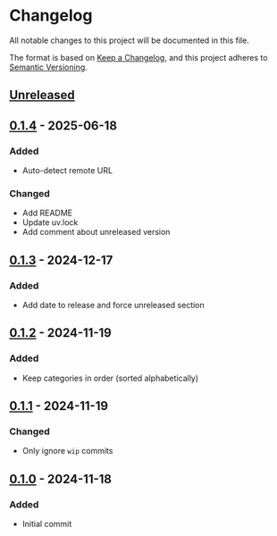 # Changelog

All notable changes to this project will be documented in this file.

The format is based on [Keep a Changelog](https://keepachangelog.com/en/1.1.0/),
and this project adheres to [Semantic Versioning](https://semver.org/spec/v2.0.0.html).

## [Unreleased]

## [0.1.4] - 2025-06-18

### Added

- Auto-detect remote URL

### Changed

- Add README
- Update uv.lock
- Add comment about unreleased version

## [0.1.3] - 2024-12-17

### Added

- Add date to release and force unreleased section

## [0.1.2] - 2024-11-19

### Added

- Keep categories in order (sorted alphabetically)

## [0.1.1] - 2024-11-19

### Changed

- Only ignore `wip` commits

## [0.1.0] - 2024-11-18

### Added

- Initial commit

[Unreleased]: https://github.com/danroc/kacl/compare/v0.1.4...HEAD
[0.1.4]: https://github.com/danroc/kacl/compare/v0.1.3...v0.1.4
[0.1.3]: https://github.com/danroc/kacl/compare/v0.1.2...v0.1.3
[0.1.2]: https://github.com/danroc/kacl/compare/v0.1.1...v0.1.2
[0.1.1]: https://github.com/danroc/kacl/compare/v0.1.0...v0.1.1
[0.1.0]: https://github.com/danroc/kacl/releases/tag/v0.1.0
